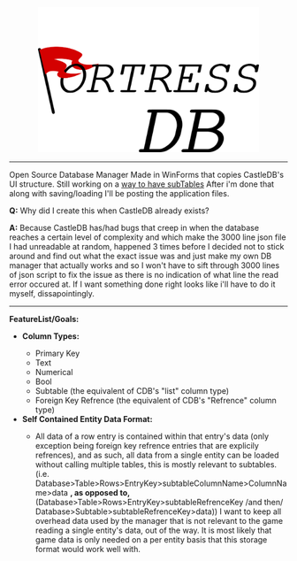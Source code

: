 

<center><img src="https://raw.githubusercontent.com/KnightNine/FortressDB/master/Images/FDB_Full_Text.png" alt="Logo" width="400" > </center>
<hr>
<p>
Open Source Database Manager Made in WinForms that copies CastleDB's UI structure.
Still working on a <a href="https://stackoverflow.com/questions/61284153/how-would-i-go-about-creating-a-dropdown-subtable-sub-datagridview-in-winform">way to have subTables</a>
After i'm done that along with saving/loading I'll be posting the application files.
</p>


<p>
<b>Q:</b> Why did I create this when CastleDB already exists?
</p>
<p>
<b>A:</b> Because CastleDB has/had bugs that creep in when the database reaches a certain level of complexity and which make the 3000 line json file I had unreadable at random, happened 3 times before I decided not to stick around and find out what the exact issue was and just make my own DB manager that actually works and so I won't have to sift through 3000 lines of json script to fix the issue as there is no indication of what line the read error occured at. If I want something done right looks like i'll have to do it myself, dissapointingly.
</p>
<hr>
<b>FeatureList/Goals:</b> 
<ul>
  <li><b>Column Types:</b></li>
  <ul>
    <li>Primary Key</li>
    <li>Text</li>
    <li>Numerical</li>
    <li>Bool</li>
    <li>Subtable (the equivalent of CDB's "list" column type)</li>
    <li>Foreign Key Refrence (the equivalent of CDB's "Refrence" column type)</li>
  </ul>
  <li><b>Self Contained Entity Data Format:</b></li>
  <ul>
    <li>All data of a row entry is contained within that entry's data (only exception being foreign key refrence entries that are explicily refrences), and as such, all data from a single entity can be loaded without calling multiple tables, this is mostly relevant to subtables. (i.e. Database>Table>Rows>EntryKey>subtableColumnName>ColumnName>data <b>, as opposed to,</b> (Database>Table>Rows>EntryKey>subtableRefrenceKey /and then/ Database>Subtable>subtableRefrenceKey>data)) I want to keep all overhead data used by the manager that is not relevant to the game reading a single entity's data, out of the way. It is most likely that game data is only needed on a per entity basis that this storage format would work well with.</li>
  </ul>
</ul> 

